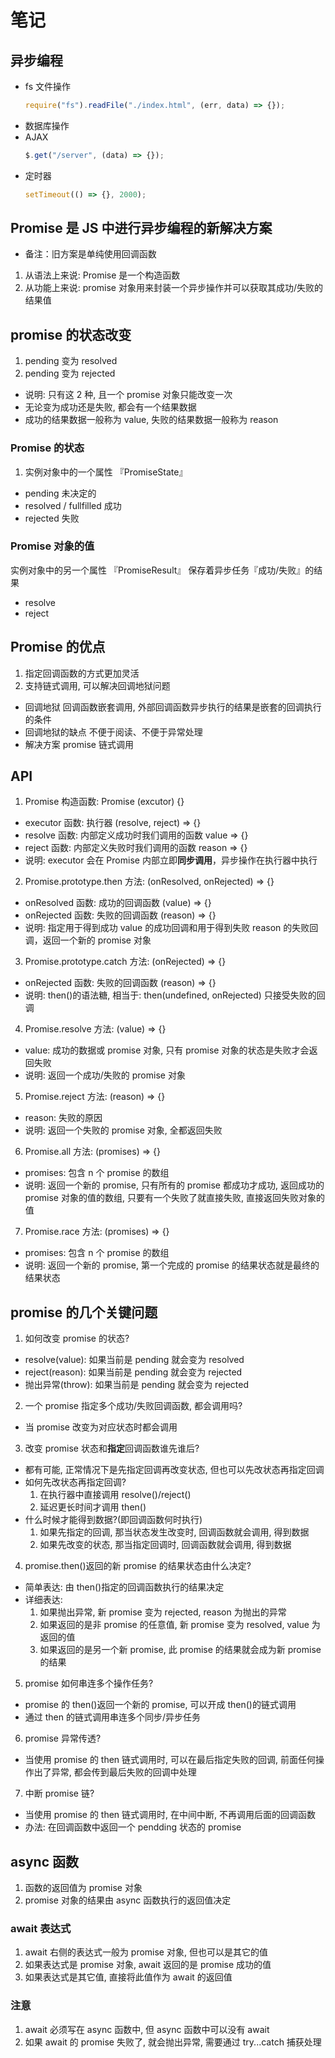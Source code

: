 # 笔记

## 异步编程

- fs 文件操作
  ```js
  require("fs").readFile("./index.html", (err, data) => {});
  ```
- 数据库操作
- AJAX
  ```js
  $.get("/server", (data) => {});
  ```
- 定时器
  ```js
  setTimeout(() => {}, 2000);
  ```

## Promise 是 JS 中进行异步编程的新解决方案

- 备注：旧方案是单纯使用回调函数

1. 从语法上来说: Promise 是一个构造函数
2. 从功能上来说: promise 对象用来封装一个异步操作并可以获取其成功/失败的结果值

## promise 的状态改变

1. pending 变为 resolved
2. pending 变为 rejected

- 说明: 只有这 2 种, 且一个 promise 对象只能改变一次
- 无论变为成功还是失败, 都会有一个结果数据
- 成功的结果数据一般称为 value, 失败的结果数据一般称为 reason

### Promise 的状态

1. 实例对象中的一个属性 『PromiseState』

- pending 未决定的
- resolved / fullfilled 成功
- rejected 失败

### Promise 对象的值

实例对象中的另一个属性 『PromiseResult』
保存着异步任务『成功/失败』的结果

- resolve
- reject

## Promise 的优点

1. 指定回调函数的方式更加灵活
2. 支持链式调用, 可以解决回调地狱问题

- 回调地狱 回调函数嵌套调用, 外部回调函数异步执行的结果是嵌套的回调执行的条件
- 回调地狱的缺点 不便于阅读、不便于异常处理
- 解决方案 promise 链式调用

## API

1. Promise 构造函数: Promise (excutor) {}

- executor 函数: 执行器 (resolve, reject) => {}
- resolve 函数: 内部定义成功时我们调用的函数 value => {}
- reject 函数: 内部定义失败时我们调用的函数 reason => {}
- 说明: executor 会在 Promise 内部立即**同步调用**，异步操作在执行器中执行

2. Promise.prototype.then 方法: (onResolved, onRejected) => {}

- onResolved 函数: 成功的回调函数 (value) => {}
- onRejected 函数: 失败的回调函数 (reason) => {}
- 说明: 指定用于得到成功 value 的成功回调和用于得到失败 reason 的失败回调，返回一个新的 promise 对象

3. Promise.prototype.catch 方法: (onRejected) => {}

- onRejected 函数: 失败的回调函数 (reason) => {}
- 说明: then()的语法糖, 相当于: then(undefined, onRejected) 只接受失败的回调

4. Promise.resolve 方法: (value) => {}

- value: 成功的数据或 promise 对象, 只有 promise 对象的状态是失败才会返回失败
- 说明: 返回一个成功/失败的 promise 对象

5. Promise.reject 方法: (reason) => {}

- reason: 失败的原因
- 说明: 返回一个失败的 promise 对象, 全都返回失败

6. Promise.all 方法: (promises) => {}

- promises: 包含 n 个 promise 的数组
- 说明: 返回一个新的 promise, 只有所有的 promise 都成功才成功, 返回成功的 promise 对象的值的数组, 只要有一个失败了就直接失败, 直接返回失败对象的值

7. Promise.race 方法: (promises) => {}

- promises: 包含 n 个 promise 的数组
- 说明: 返回一个新的 promise, 第一个完成的 promise 的结果状态就是最终的结果状态

## promise 的几个关键问题

1. 如何改变 promise 的状态?

- resolve(value): 如果当前是 pending 就会变为 resolved
- reject(reason): 如果当前是 pending 就会变为 rejected
- 抛出异常(throw): 如果当前是 pending 就会变为 rejected

2. 一个 promise 指定多个成功/失败回调函数, 都会调用吗?

- 当 promise 改变为对应状态时都会调用

3. 改变 promise 状态和**指定**回调函数谁先谁后?

- 都有可能, 正常情况下是先指定回调再改变状态, 但也可以先改状态再指定回调
- 如何先改状态再指定回调?
  1. 在执行器中直接调用 resolve()/reject()
  2. 延迟更长时间才调用 then()
- 什么时候才能得到数据?(即回调函数何时执行)
  1. 如果先指定的回调, 那当状态发生改变时, 回调函数就会调用, 得到数据
  2. 如果先改变的状态, 那当指定回调时, 回调函数就会调用, 得到数据

4. promise.then()返回的新 promise 的结果状态由什么决定?

- 简单表达: 由 then()指定的回调函数执行的结果决定
- 详细表达:
  1. 如果抛出异常, 新 promise 变为 rejected, reason 为抛出的异常
  2. 如果返回的是非 promise 的任意值, 新 promise 变为 resolved, value 为返回的值
  3. 如果返回的是另一个新 promise, 此 promise 的结果就会成为新 promise 的结果

5. promise 如何串连多个操作任务?

- promise 的 then()返回一个新的 promise, 可以开成 then()的链式调用
- 通过 then 的链式调用串连多个同步/异步任务

6. promise 异常传透?

- 当使用 promise 的 then 链式调用时, 可以在最后指定失败的回调, 前面任何操作出了异常, 都会传到最后失败的回调中处理

7. 中断 promise 链?

- 当使用 promise 的 then 链式调用时, 在中间中断, 不再调用后面的回调函数
- 办法: 在回调函数中返回一个 pendding 状态的 promise

## async 函数

1. 函数的返回值为 promise 对象
2. promise 对象的结果由 async 函数执行的返回值决定

### await 表达式

1. await 右侧的表达式一般为 promise 对象, 但也可以是其它的值
2. 如果表达式是 promise 对象, await 返回的是 promise 成功的值
3. 如果表达式是其它值, 直接将此值作为 await 的返回值

### 注意

1. await 必须写在 async 函数中, 但 async 函数中可以没有 await
2. 如果 await 的 promise 失败了, 就会抛出异常, 需要通过 try...catch 捕获处理

